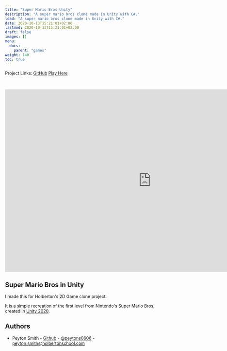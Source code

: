```yaml
---
title: "Super Mario Bros Unity"
description: "A super mario bros clone made in Unity with C#."
lead: "A super mario bros clone made in Unity with C#."
date: 2020-10-13T15:21:01+02:00
lastmod: 2020-10-13T15:21:01+02:00
draft: false
images: []
menu:
  docs:
    parent: "games"
weight: 140
toc: true
---
```


Project Links: [GitHub](https://github.com/peytonbrsmith/SuperMarioBros_Unity) [Play Here](https://peytonbrsmith.github.io/SuperMarioBros_Unity/)

<!-- PROJECT LOGO -->
<br />
<p align="center">
  <iframe width="960px" height="600px" src="https://peytonbrsmith.github.io/SuperMarioBros_Unity/" title="Super Mario Bros Unity clone" frameborder="0" allow="accelerometer; autoplay; clipboard-write; encrypted-media; gyroscope; picture-in-picture" allowfullscreen></iframe>
</p>

<!-- ABOUT THE PROJECT -->
## Super Mario Bros in Unity

<p>
I made this for Holberton's 2D Game clone project.

It is a simple recreation of the first level from Nintendo's Super Mario Bros, created in [Unity 2020](https://unity3d.com/unity/).
</p>

<!-- CONTACT -->
## Authors

* Peyton Smith - [Github](https://github.com/peytonbrsmith) - [@peytons0606](https://twitter.com/peytons0606) - peyton.smith@holbertonschool.com
